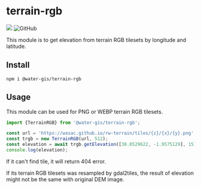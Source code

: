 # terrain-rgb
![](https://github.com/watergis/terrain-rgb/workflows/Node.js%20Package/badge.svg)
![GitHub](https://img.shields.io/github/license/watergis/terrain-rgb)

This module is to get elevation from terrain RGB tilesets by longitude and latitude.

## Install

```
npm i @water-gis/terrain-rgb
```

## Usage

This module can be used for PNG or WEBP terrain RGB tilesets.

```ts
import {TerrainRGB} from '@water-gis/terrain-rgb';

const url = 'https://wasac.github.io/rw-terrain/tiles/{z}/{x}/{y}.png';
const trgb = new TerrainRGB(url, 512);
const elevation = await trgb.getElevation([30.0529622, -1.9575129], 15);
console.log(elevation);
```

If it can't find tile, it will return 404 error.

If its terrain RGB tilesets was resampled by gdal2tiles, the result of elevation might not be the same with original DEM image.
